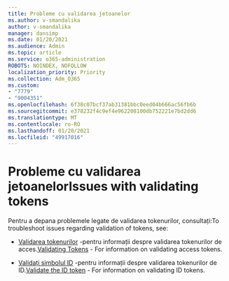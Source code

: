 ```yaml
---
title: Probleme cu validarea jetoanelor
ms.author: v-smandalika
author: v-smandalika
manager: dansimp
ms.date: 01/20/2021
ms.audience: Admin
ms.topic: article
ms.service: o365-administration
ROBOTS: NOINDEX, NOFOLLOW
localization_priority: Priority
ms.collection: Adm_O365
ms.custom:
- "7779"
- "9004351"
ms.openlocfilehash: 6f38c07bcf37ab31381bbc0eed04b666ac56fb6b
ms.sourcegitcommit: e378232f4c9ef4e962208100db752221e7bd2dd6
ms.translationtype: MT
ms.contentlocale: ro-RO
ms.lasthandoff: 01/20/2021
ms.locfileid: "49917016"
---
```

# <a name="issues-with-validating-tokens"></a><span data-ttu-id="45161-102">Probleme cu validarea jetoanelor</span><span class="sxs-lookup"><span data-stu-id="45161-102">Issues with validating tokens</span></span>

<span data-ttu-id="45161-103">Pentru a depana problemele legate de validarea tokenurilor, consultați:</span><span class="sxs-lookup"><span data-stu-id="45161-103">To troubleshoot issues regarding validation of tokens, see:</span></span>

- <span data-ttu-id="45161-104">[Validarea tokenurilor](https://docs.microsoft.com/azure/active-directory/develop/access-tokens#validating-tokens) -pentru informații despre validarea tokenurilor de acces.</span><span class="sxs-lookup"><span data-stu-id="45161-104">[Validating Tokens](https://docs.microsoft.com/azure/active-directory/develop/access-tokens#validating-tokens) - For information on validating access tokens.</span></span>

- <span data-ttu-id="45161-105">[Validați simbolul ID](https://docs.microsoft.com/azure/active-directory/develop/v2-protocols-oidc#validate-the-id-token) -pentru informații despre validarea tokenurilor de ID.</span><span class="sxs-lookup"><span data-stu-id="45161-105">[Validate the ID token](https://docs.microsoft.com/azure/active-directory/develop/v2-protocols-oidc#validate-the-id-token) - For information on validating ID tokens.</span></span>
